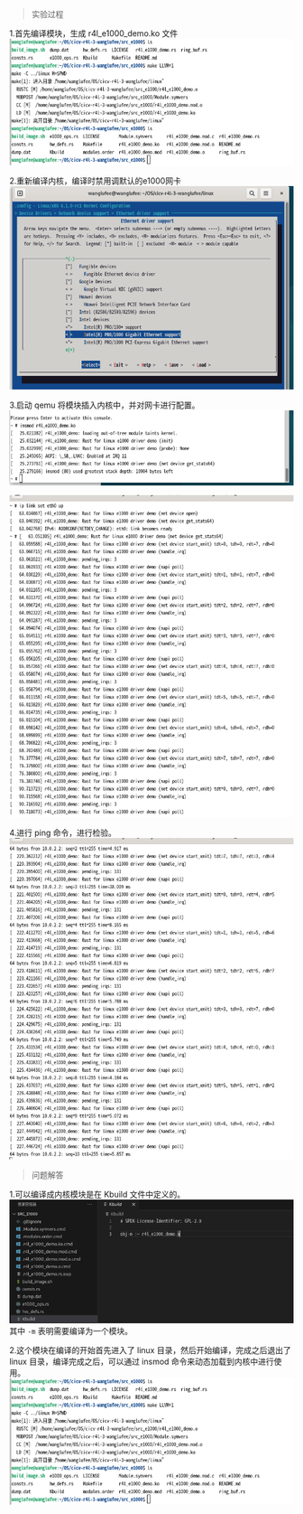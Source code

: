 > 实验过程

1.首先编译模块，生成 r4l_e1000_demo.ko 文件
![](img/2_1.png)

2.重新编译内核，编译时禁用调默认的e1000网卡
![](img/2_3.png)

3.启动 qemu 将模块插入内核中，并对网卡进行配置。
![](img/2_4.png)

![](img/2_5.png)

4.进行 ping 命令，进行检验。
![](img/2_6.png)

> 问题解答

1.可以编译成内核模块是在 Kbuild 文件中定义的。
![](img/2_2.png)
其中 `-m` 表明需要编译为一个模块。

2.这个模块在编译的开始首先进入了 linux 目录，然后开始编译，完成之后退出了 linux 目录，编译完成之后，可以通过 insmod 命令来动态加载到内核中进行使用。
![](img/2_1.png)